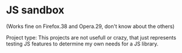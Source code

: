 # JS sandbox

(Works fine on Firefox.38 and Opera.29, don't know about the others)

Project type: This projects are not usefull or crazy, that just represents testing JS features to determine my own needs for a JS library.
